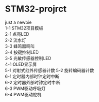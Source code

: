 # STM32-projrct  
just a newbie  
1-1 STM32项目模板  
2-1 点亮LED  
2-2 流水灯  
3-3 蜂鸣器鸣叫  
3-4 按键控制LED  
3-5 光敏传感器控制LED  
4-1 OLED显示屏  
5-1 对射式红外传感器计数
5-2 旋转编码器计数  
6-1 定时器内部时钟定时中断  
6-2 定时器外部时钟定时中断  
6-3 PWM驱动呼吸灯  
6-4 PWM驱动舵机  

